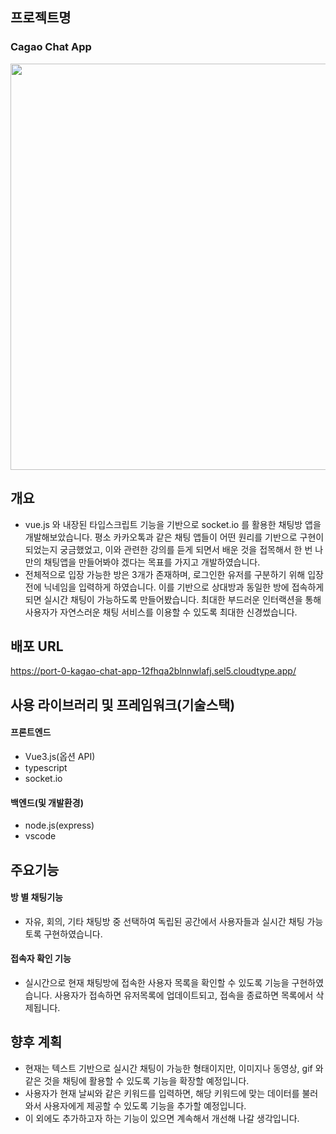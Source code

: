 ## 프로젝트명
### Cagao Chat App
<p align="center">
  <img src="https://github.com/youngwan2/kagao_chat_app/assets/107159871/7572d016-6d2c-4891-bc27-939a72ffc59e" alt="preview_back" width="1230" height="650">   
</p>

## 개요
- vue.js 와 내장된 타입스크립트 기능을 기반으로 socket.io 를 활용한 채팅방 앱을 개발해보았습니다. 평소 카카오톡과 같은 채팅 앱들이 어떤 원리를 기반으로 구현이 되었는지 궁금했었고, 이와 관련한 강의를 듣게 되면서 배운 것을 접목해서 한 번 나만의 채팅앱을 만들어봐야 겠다는 목표를 가지고 개발하였습니다.
- 전체적으로 입장 가능한 방은 3개가 존재하며, 로그인한 유저를 구분하기 위해 입장 전에 닉네임을 입력하게 하였습니다. 이를 기반으로 상대방과 동일한 방에 접속하게 되면 실시간 채팅이 가능하도록 만들어봤습니다. 최대한 부드러운 인터랙션을 통해 사용자가 자연스러운 채팅 서비스를 이용할 수 있도록 최대한 신경썼습니다.

## 배포 URL
https://port-0-kagao-chat-app-12fhqa2blnnwlafj.sel5.cloudtype.app/

## 사용 라이브러리 및 프레임워크(기술스택)
#### 프론트엔드
- Vue3.js(옵션 API)
- typescript
- socket.io
#### 백엔드(및 개발환경)
- node.js(express)
- vscode

## 주요기능
#### 방 별 채팅기능
- 자유, 회의, 기타 채팅방 중 선택하여 독립된 공간에서 사용자들과 실시간 채팅 가능토록 구현하였습니다.
#### 접속자 확인 기능
- 실시간으로 현재 채팅방에 접속한 사용자 목록을 확인할 수 있도록 기능을 구현하였습니다. 사용자가 접속하면 유저목록에 업데이트되고, 접속을 종료하면 목록에서 삭제됩니다.

## 향후 계획
- 현재는 텍스트 기반으로 실시간 채팅이 가능한 형태이지만, 이미지나 동영상, gif 와 같은 것을 채팅에 활용할 수 있도록 기능을 확장할 예정입니다.
- 사용자가 현재 날씨와 같은 키워드를 입력하면, 해당 키워드에 맞는 데이터를 불러와서 사용자에게 제공할 수 있도록 기능을 추가할 예정입니다.
- 이 외에도 추가하고자 하는 기능이 있으면 계속해서 개선해 나갈 생각입니다.

